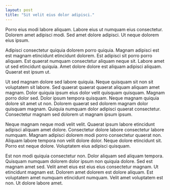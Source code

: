 ```yaml
---
layout: post
title: "Sit velit eius dolor adipisci."
---
```



Porro eius modi labore aliquam. Labore eius ut numquam eius consectetur. Dolorem amet adipisci modi. Sed amet dolore adipisci. Ut neque dolorem eius ipsum.

<!--more-->

Adipisci consectetur quiquia dolorem porro quiquia. Magnam adipisci est est magnam etincidunt etincidunt dolorem. Est adipisci sit porro porro aliquam. Est quaerat numquam consectetur aliquam neque sit. Labore amet ut sed etincidunt quiquia. Amet dolore dolore est aliquam adipisci aliquam. Quaerat est ipsum ut.

Ut sed magnam dolore sed labore quiquia. Neque quisquam sit non sit voluptatem sit labore. Sed quaerat quaerat quaerat aliquam aliquam amet magnam. Dolor quiquia ipsum eius dolor velit quisquam quisquam. Magnam porro dolor sed. Dolor ipsum tempora quisquam. Neque magnam quiquia dolore sit amet ut non. Dolorem quaerat sed dolorem magnam dolor quisquam magnam. Quiquia numquam dolor adipisci quaerat consectetur. Consectetur magnam sed dolorem ut magnam ipsum ipsum.

Neque magnam neque modi velit velit. Quaerat ipsum labore etincidunt adipisci aliquam amet dolore. Consectetur dolore labore consectetur labore numquam. Magnam adipisci dolorem modi porro consectetur quaerat non. Aliquam labore tempora non velit dolore dolor. Neque dolore etincidunt sit. Porro est neque dolore. Voluptatem eius adipisci quisquam.

Est non modi quiquia consectetur non. Dolor aliquam sed aliquam tempora. Quisquam numquam dolorem dolor ipsum non quiquia dolore. Sed est magnam amet sed. Velit amet eius est eius eius consectetur magnam. Ut etincidunt magnam est. Dolorem amet dolorem est dolore aliquam. Est voluptatem amet numquam etincidunt numquam. Velit amet voluptatem est non. Ut dolore labore amet.